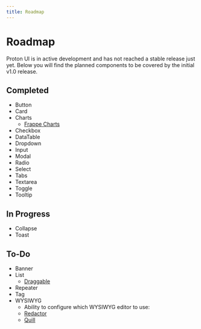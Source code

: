 ```yaml
---
title: Roadmap
---
```


# Roadmap
Proton UI is in active development and has not reached a stable release just yet. Below you will find the planned components to be covered by the initial v1.0 release.

## Completed
- Button
- Card
- Charts
    - [Frappe Charts](https://frappe.io/charts)
- Checkbox
- DataTable
- Dropdown
- Input
- Modal
- Radio
- Select
- Tabs
- Textarea
- Toggle
- Tooltip

## In Progress
- Collapse
- Toast

## To-Do
- Banner
- List
    - [Draggable](https://shopify.github.io/draggable)
- Repeater
- Tag
- WYSIWYG
    - Ability to configure which WYSIWYG editor to use:
    - [Redactor](https://imperavi.com/redactor)
    - [Quill](https://quilljs.com)